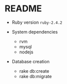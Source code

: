 # README

* Ruby version
```ruby-2.4.2```

* System dependencies
  * rvm
  * mysql
  * nodejs
  
* Database creation
  * rake db:create
  * rake db:migrate
